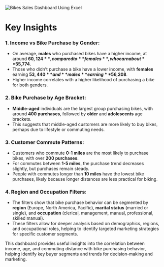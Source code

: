 ![Bikes Sales Dashboard Using Excel](https://github.com/user-attachments/assets/27cc510c-c458-45e5-a540-a292e2b5749e)

#               Key Insights             #

 ### 1. Income vs Bike Purchase by Gender:
- On average, **males** who purchased bikes have a higher income, at around **$60,124**, compared to **females**, who earn about **$55,774**.
- Those who didn’t purchase a bike have a lower income, with **females** earning **$53,440** and **males** earning **$56,208**.
- Higher income correlates with a higher likelihood of purchasing a bike for both genders.

### 2. Bike Purchase by Age Bracket:
- **Middle-aged** individuals are the largest group purchasing bikes, with around **400 purchases**, followed by **older** and **adolescents** age brackets.
- This suggests that middle-aged customers are more likely to buy bikes, perhaps due to lifestyle or commuting needs.

### 3. Customer Commute Patterns:
- Customers who commute **0-1 miles** are the most likely to purchase bikes, with over **200 purchases**.
- For commutes between **1-5 miles**, the purchase trend decreases slightly, but purchases remain steady.
- People with commutes longer than **10 miles** have the lowest bike purchases, likely because longer distances are less practical for biking.

### 4. Region and Occupation Filters:
- The filters show that bike purchase behavior can be segmented by **region** (Europe, North America, Pacific), **marital status** (married or single), and **occupation** (clerical, management, manual, professional, skilled manual).
- These filters allow for deeper analysis based on demographics, regions, and occupational roles, helping to identify targeted marketing strategies for specific customer segments.

This dashboard provides useful insights into the correlation between income, age, and commuting distance with bike purchasing behavior, helping identify key buyer segments and trends for decision-making and marketing.

